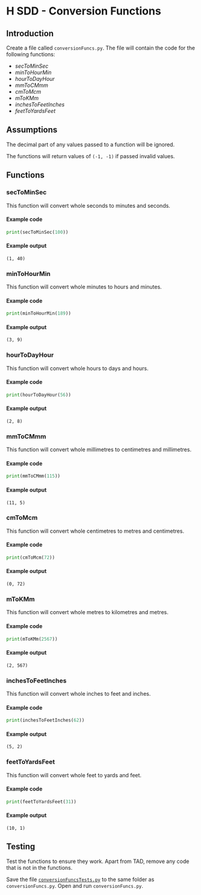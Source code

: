 # H SDD - Conversion Functions

## Introduction

Create a file called `conversionFuncs.py`.  The file will contain the code for the following functions:

* _secToMinSec_
* _minToHourMin_
* _hourToDayHour_
* _mmToCMmm_
* _cmToMcm_
* _mToKMm_
* _inchesToFeetInches_
* _feetToYardsFeet_


## Assumptions

The decimal part of any values passed to a function will be ignored.

The functions will return values of `(-1, -1)` if passed invalid values.


## Functions


### secToMinSec

This function will convert whole seconds to minutes and seconds.

#### Example code

``` python
print(secToMinSec(100))
```

#### Example output

```
(1, 40)
```


### minToHourMin

This function will convert whole minutes to hours and minutes.

#### Example code

``` python
print(minToHourMin(189))
```

#### Example output

```
(3, 9)
```


### hourToDayHour

This function will convert whole hours to days and hours.

#### Example code

``` python
print(hourToDayHour(56))
```

#### Example output

```
(2, 8)
```


### mmToCMmm

This function will convert whole millimetres to centimetres and millimetres.

#### Example code

``` python
print(mmToCMmm(115))
```

#### Example output

```
(11, 5)
```


### cmToMcm

This function will convert whole centimetres to metres and centimetres.

#### Example code

``` python
print(cmToMcm(72))
```

#### Example output

```
(0, 72)
```


### mToKMm

This function will convert whole metres to kilometres and metres.

#### Example code

``` python
print(mToKMm(2567))
```

#### Example output

```
(2, 567)
```


### inchesToFeetInches

This function will convert whole inches to feet and inches.

#### Example code

``` python
print(inchesToFeetInches(62))
```

#### Example output

```
(5, 2)
```


### feetToYardsFeet

This function will convert whole feet to yards and feet.

#### Example code

``` python
print(feetToYardsFeet(31))
```

#### Example output

```
(10, 1)
```


## Testing

Test the functions to ensure they work.  Apart from TAD, remove any code that is not in the functions.

Save the file [`conversionFuncsTests.py`](assets/conversionFuncsTests.py) to the same folder as `conversionFuncs.py`.  Open and run `conversionFuncs.py`.

